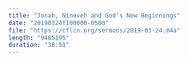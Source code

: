 ```yaml
---
title: "Jonah, Nineveh and God’s New Beginnings"
date: "20190324T100000-0500"
file: "https://cflcn.org/sermons/2019-03-24.m4a"
length: "9485195"
duration: "38:51"
---
```

